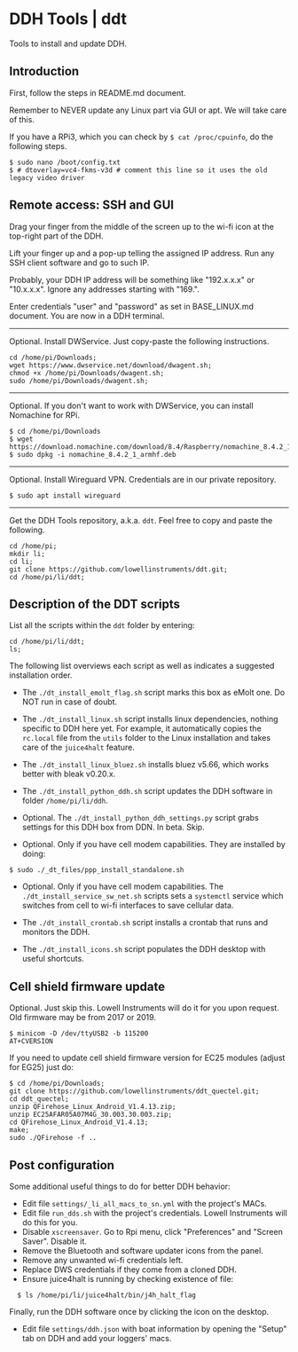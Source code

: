# DDH Tools | ddt

Tools to install and update DDH.

## Introduction

First, follow the steps in README.md document.

Remember to NEVER update any Linux part via GUI or apt. We will take care of this.

If you have a RPi3, which you can check by ```$ cat /proc/cpuinfo```, do the following steps.

```console
$ sudo nano /boot/config.txt
$ # dtoverlay=vc4-fkms-v3d # comment this line so it uses the old legacy video driver
```

## Remote access: SSH and GUI

Drag your finger from the middle of the screen up to the wi-fi icon at the top-right part of the DDH.

Lift your finger up and a pop-up telling the assigned IP address. Run any SSH client software and go to such IP.

Probably, your DDH IP address will be something like "192.x.x.x" or "10.x.x.x". Ignore any addresses starting with "169.".

Enter credentials "user" and "password" as set in BASE_LINUX.md document. You are now in a DDH terminal.

---
Optional. Install DWService. Just copy-paste the following instructions.

```console
cd /home/pi/Downloads;
wget https://www.dwservice.net/download/dwagent.sh;
chmod +x /home/pi/Downloads/dwagent.sh;
sudo /home/pi/Downloads/dwagent.sh;
```
---
Optional. If you don't want to work with DWService, you can install Nomachine for RPi.

```console
$ cd /home/pi/Downloads
$ wget https://download.nomachine.com/download/8.4/Raspberry/nomachine_8.4.2_1_armhf.deb
$ sudo dpkg -i nomachine_8.4.2_1_armhf.deb
```
---
Optional. Install Wireguard VPN. Credentials are in our private repository.

```console
$ sudo apt install wireguard
```
---

Get the DDH Tools repository, a.k.a. ``ddt``. Feel free to copy and paste the following.

```console
cd /home/pi;
mkdir li;
cd li;
git clone https://github.com/lowellinstruments/ddt.git;
cd /home/pi/li/ddt;
```

## Description of the DDT scripts

List all the scripts within the ```ddt``` folder by entering:

```console
cd /home/pi/li/ddt;
ls;
```

The following list overviews each script as well as indicates a suggested installation order.

- The ``./dt_install_emolt_flag.sh`` script marks this box as eMolt one. Do NOT run in case of doubt.

- The ``./dt_install_linux.sh`` script installs linux dependencies, nothing specific to DDH here yet. 
For example, it automatically copies the ``rc.local`` file from the ``utils`` folder to the
Linux installation and takes care of the ``juice4halt`` feature.

- The ``./dt_install_linux_bluez.sh`` installs bluez v5.66, which works better with bleak v0.20.x.

- The ``./dt_install_python_ddh.sh`` script updates the DDH software in folder ``/home/pi/li/ddh``.

- Optional. The ``./dt_install_python_ddh_settings.py`` script grabs settings for this DDH box from DDN. In beta. Skip.

- Optional. Only if you have cell modem capabilities. They are installed by doing:

```console
$ sudo ./_dt_files/ppp_install_standalone.sh
```

- Optional. Only if you have cell modem capabilities. The ``./dt_install_service_sw_net.sh`` scripts sets a ``systemctl`` service which switches
from cell to wi-fi interfaces to save cellular data.

- The ``./dt_install_crontab.sh`` script installs a crontab that runs and monitors the DDH.

- The ``./dt_install_icons.sh`` script populates the DDH desktop with useful shortcuts.


## Cell shield firmware update

Optional. Just skip this. Lowell Instruments will do it for you upon request. Old firmware may be from 2017 or 2019.

```console
$ minicom -D /dev/ttyUSB2 -b 115200
AT+CVERSION
```

If you need to update cell shield firmware version for EC25 modules (adjust for EG25) just do:

```console
$ cd /home/pi/Downloads;
git clone https://github.com/lowellinstruments/ddt_quectel.git;
cd ddt_quectel;
unzip QFirehose_Linux_Android_V1.4.13.zip;
unzip EC25AFAR05A07M4G_30.003.30.003.zip;
cd QFirehose_Linux_Android_V1.4.13;
make;
sudo ./QFirehose -f ..
```

## Post configuration

Some additional useful things to do for better DDH behavior:

- Edit file ```settings/_li_all_macs_to_sn.yml``` with the project's MACs.
- Edit file ```run_dds.sh``` with the project's credentials. Lowell Instruments will do this for you.
- Disable ``xscreensaver``. Go to Rpi menu, click "Preferences" and "Screen Saver". Disable it.
- Remove the Bluetooth and software updater icons from the panel.
- Remove any unwanted wi-fi credentials left.
- Replace DWS credentials if they come from a cloned DDH.
- Ensure juice4halt is running by checking existence of file:

``` console
  $ ls /home/pi/li/juice4halt/bin/j4h_halt_flag
```
  
Finally, run the DDH software once by clicking the icon on the desktop.

- Edit file ```settings/ddh.json``` with boat information by opening the "Setup" tab on DDH and add your loggers' macs.
